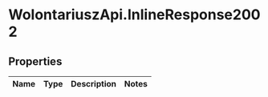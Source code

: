# WolontariuszApi.InlineResponse2002

## Properties
Name | Type | Description | Notes
------------ | ------------- | ------------- | -------------
